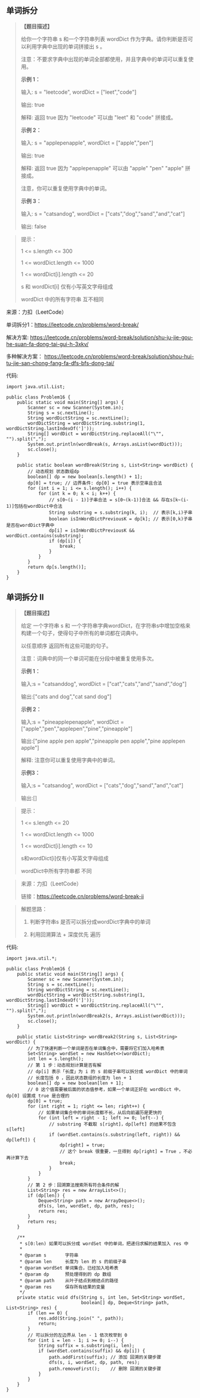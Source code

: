 ## 单词拆分

> **【题目描述】**
> 
> 给你一个字符串 s 和一个字符串列表 wordDict 作为字典。请你判断是否可以利用字典中出现的单词拼接出 s 。
>
> 注意：不要求字典中出现的单词全部都使用，并且字典中的单词可以重复使用。
>
> **示例 1：**
> 
> 输入: s = "leetcode", wordDict = ["leet","code"]
> 
> 输出: true
> 
> 解释: 返回 true 因为 "leetcode" 可以由 "leet" 和 "code" 拼接成。
> 
> 
> **示例 2：**
> 
> 输入: s = "applepenapple", wordDict = ["apple","pen"]
> 
> 输出: true
> 
> 解释: 返回 true 因为 "applepenapple" 可以由 "apple" "pen" "apple" 拼接成。
> 
>    注意，你可以重复使用字典中的单词。
>
> **示例 3：**
> 
> 输入: s = "catsandog", wordDict = ["cats","dog","sand","and","cat"]
> 
> 输出: false

> 提示：
> 
> 1 <= s.length <= 300
> 
> 1 <= wordDict.length <= 1000
> 
> 1 <= wordDict[i].length <= 20
> 
> s 和 wordDict[i] 仅有小写英文字母组成
> 
> wordDict 中的所有字符串 互不相同

来源：力扣（LeetCode）

单词拆分1：https://leetcode.cn/problems/word-break/

解决方案: https://leetcode.cn/problems/word-break/solution/shu-ju-jie-gou-he-suan-fa-dong-tai-gui-h-3xkv/

多种解决方案：
https://leetcode.cn/problems/word-break/solution/shou-hui-tu-jie-san-chong-fang-fa-dfs-bfs-dong-tai/

代码:
```
import java.util.List;

public class Problem16 {
    public static void main(String[] args) {
        Scanner sc = new Scanner(System.in);
        String s = sc.nextLine();
        String wordDictString = sc.nextLine();
        wordDictString = wordDictString.substring(1, wordDictString.lastIndexOf(']'));
        String[] wordDict = wordDictString.replaceAll("\"", "").split(",");
        System.out.println(wordBreak(s, Arrays.asList(wordDict)));
        sc.close();
    }

    public static boolean wordBreak(String s, List<String> wordDict) {
        // 动态规划 状态数组dp
        boolean[] dp = new boolean[s.length() + 1];
        dp[0] = true; // 边界条件: dp[0] = true 表示空串且合法
        for (int i = 1; i <= s.length(); i++) {
            for (int k = 0; k < i; k++) {
                // s[0~(i - 1)]子串合法 = s[0~(k-1)]合法 && 存在s[k~(i-1)]包括在wordDict中合法
                String substring = s.substring(k, i);  // 表示[k,i)子串
                boolean isInWordDictPreviousK = dp[k]; // 表示[0,k)子串是否在wordDict字典中
                dp[i] = isInWordDictPreviousK && wordDict.contains(substring);
                if (dp[i]) {
                    break;
                }
            }
        }
        return dp[s.length()];
    }
}
```

## 单词拆分 II

> **【题目描述】**
> 
> 给定 一个字符串 s 和 一个字符串字典wordDict，在字符串s中增加空格来构建一个句子，使得句子中所有的单词都在词典中。
> 
> 以任意顺序 返回所有这些可能的句子。
>
> 注意：词典中的同一个单词可能在分段中被重复使用多次。
> 
> **示例 1：**
> 
> 输入:s = "catsanddog", wordDict = ["cat","cats","and","sand","dog"]
> 
> 输出:["cats and dog","cat sand dog"]
> 
> **示例 2：**
> 
> 输入:s = "pineapplepenapple", wordDict = ["apple","pen","applepen","pine","pineapple"]
> 
> 输出:["pine apple pen apple","pineapple pen apple","pine applepen apple"]
> 
> 解释: 注意你可以重复使用字典中的单词。
> 
> **示例3：**
> 
> 输入:s = "catsandog", wordDict = ["cats","dog","sand","and","cat"]
> 
> 输出:[]

> 提示：
> 
> 1 <= s.length <= 20
> 
> 1 <= wordDict.length <= 1000
> 
> 1 <= wordDict[i].length <= 10
> 
> s和wordDict[i]仅有小写英文字母组成
> 
> wordDict中所有字符串都 不同

> 来源：力扣（LeetCode）
> 
> 链接：https://leetcode.cn/problems/word-break-ii

> 解题思路： 
> 
> 1) 判断字符串s 是否可以拆分成wordDict字典中的单词
> 
> 2) 利用回溯算法 + 深度优先 遍历

代码:
```
import java.util.*;

public class Problem16 {
    public static void main(String[] args) {
        Scanner sc = new Scanner(System.in);
        String s = sc.nextLine();
        String wordDictString = sc.nextLine();
        wordDictString = wordDictString.substring(1, wordDictString.lastIndexOf(']'));
        String[] wordDict = wordDictString.replaceAll("\"", "").split(",");
        System.out.println(wordBreak2(s, Arrays.asList(wordDict)));
        sc.close();
    }
    
    public static List<String> wordBreak2(String s, List<String> wordDict) {
        // 为了快速判断一个单词是否在单词集合中，需要将它们加入哈希表
        Set<String> wordSet = new HashSet<>(wordDict);
        int len = s.length();
        // 第 1 步：动态规划计算是否有解
        // dp[i] 表示「长度」为 i 的 s 前缀子串可以拆分成 wordDict 中的单词
        // 长度包括 0 ，因此状态数组的长度为 len + 1
        boolean[] dp = new boolean[len + 1];
        // 0 这个值需要被后面的状态值参考，如果一个单词正好在 wordDict 中，dp[0] 设置成 true 是合理的
        dp[0] = true;
        for (int right = 1; right <= len; right++) {
            // 如果单词集合中的单词长度都不长，从后向前遍历是更快的
            for (int left = right - 1; left >= 0; left--) {
                // substring 不截取 s[right]，dp[left] 的结果不包含 s[left]
                if (wordSet.contains(s.substring(left, right)) && dp[left]) {
                    dp[right] = true;
                    // 这个 break 很重要，一旦得到 dp[right] = True ，不必再计算下去
                    break;
                }
            }
        }
        // 第 2 步：回溯算法搜索所有符合条件的解
        List<String> res = new ArrayList<>();
        if (dp[len]) {
            Deque<String> path = new ArrayDeque<>();
            dfs(s, len, wordSet, dp, path, res);
            return res;
        }
        return res;
    }

    /**
     * s[0:len) 如果可以拆分成 wordSet 中的单词，把递归求解的结果加入 res 中
     *
     * @param s       字符串
     * @param len     长度为 len 的 s 的前缀子串
     * @param wordSet 单词集合，已经加入哈希表
     * @param dp      预处理得到的 dp 数组
     * @param path    从叶子结点到根结点的路径
     * @param res     保存所有结果的变量
     */
    private static void dfs(String s, int len, Set<String> wordSet,
                            boolean[] dp, Deque<String> path, List<String> res) {
        if (len == 0) {
            res.add(String.join(" ", path));
            return;
        }
        // 可以拆分的左边界从 len - 1 依次枚举到 0
        for (int i = len - 1; i >= 0; i--) {
            String suffix = s.substring(i, len);
            if (wordSet.contains(suffix) && dp[i]) {
                path.addFirst(suffix); // 添加 回溯的关键步骤
                dfs(s, i, wordSet, dp, path, res);
                path.removeFirst();    // 删除 回溯的关键步骤
            }
        }
    }
}
```